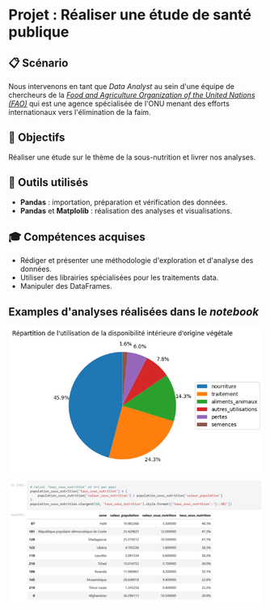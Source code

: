 # Projet : Réaliser une étude de santé publique

## &#128203; Scénario
Nous intervenons en tant que *Data Analyst* au sein d'une équipe de chercheurs de la *[Food and Agriculture Organization of the United Nations (FAO)](http://www.fao.org/home/fr/)* qui est une agence spécialisée de l'ONU menant des efforts internationaux vers l'élimination de la faim. 

## &#127919; Objectifs
Réaliser une étude sur le thème de la sous-nutrition et livrer nos analyses.

## &#128295; Outils utilisés
* **Pandas** : importation, préparation et vérification des données.
* **Pandas** et **Matplolib** : réalisation des analyses et visualisations.

## &#127891; Compétences acquises
* Rédiger et présenter une méthodologie d'exploration et d'analyse des données.
* Utiliser des librairies spécialisées pour les traitements data.
* Manipuler des DataFrames.

## Examples d'analyses réalisées dans le *notebook*
<img src='./images/output-example-01.png' width=640px />

<img src='./images/output-example-02.png' width=800px />

